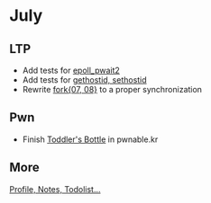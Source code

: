 # July

## LTP

- Add tests for [epoll_pwait2](https://github.com/linux-test-project/ltp/issues/792)
- Add tests for [gethostid, sethostid](https://github.com/linux-test-project/ltp/issues/743)
- Rewrite [fork{07, 08}](https://github.com/linux-test-project/ltp/issues/774) to a proper synchronization

## Pwn

- Finish [Toddler's Bottle](http://pwnable.kr/play.php) in pwnable.kr

## More

[Profile, Notes, Todolist...](catalog.md)
